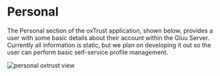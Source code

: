 # Personal

The Personal section of the oxTrust application, shown below, provides a user with some basic details about their account within the Gluu Server. Currently all information is static, but we plan on developing it out so the user can perform basic self-service profile management. 

![personal oxtrust view](https://raw.githubusercontent.com/GluuFederation/docs/master/sources/img/2.4/admin_config_profile.png)
